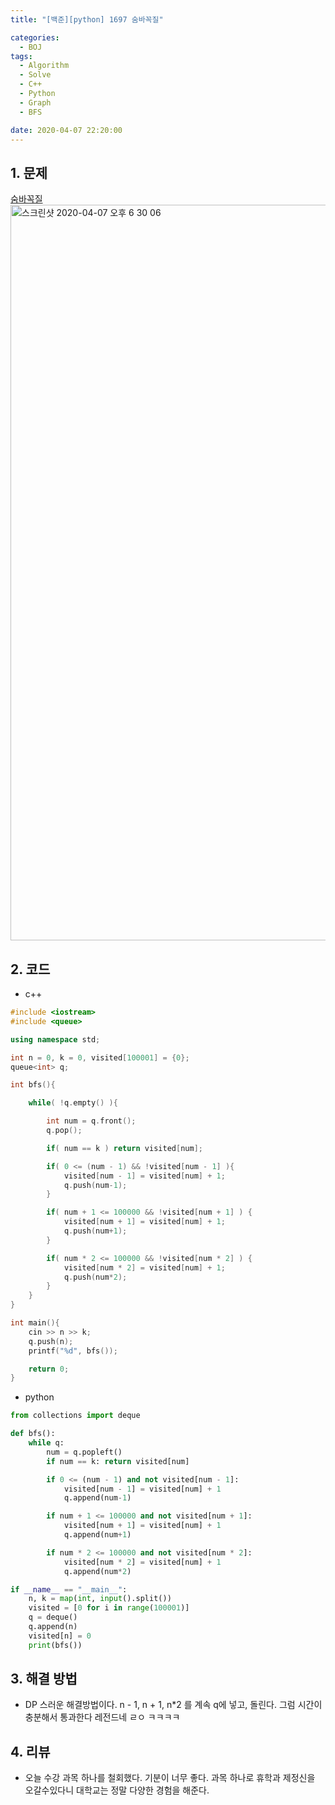 ```yaml
---
title: "[백준][python] 1697 숨바꼭질"

categories:
  - BOJ
tags:
  - Algorithm
  - Solve
  - C++
  - Python
  - Graph
  - BFS

date: 2020-04-07 22:20:00
---
```


## 1. 문제
[숨바꼭질](https://www.acmicpc.net/problem/1697)  
<img width="1177" alt="스크린샷 2020-04-07 오후 6 30 06" src="https://user-images.githubusercontent.com/20227720/78656104-de510000-7901-11ea-8ca4-f871c3269284.png">

## 2. 코드

- c++

```c++
#include <iostream>
#include <queue>

using namespace std;

int n = 0, k = 0, visited[100001] = {0};
queue<int> q;

int bfs(){

    while( !q.empty() ){

        int num = q.front();
        q.pop();

        if( num == k ) return visited[num];

        if( 0 <= (num - 1) && !visited[num - 1] ){
            visited[num - 1] = visited[num] + 1;
            q.push(num-1);
        }

        if( num + 1 <= 100000 && !visited[num + 1] ) {
            visited[num + 1] = visited[num] + 1;
            q.push(num+1);
        }

        if( num * 2 <= 100000 && !visited[num * 2] ) {
            visited[num * 2] = visited[num] + 1;
            q.push(num*2);
        }
    }
}

int main(){
    cin >> n >> k;
    q.push(n);
    printf("%d", bfs());

    return 0;
}
```

- python

```python
from collections import deque

def bfs():
    while q:
        num = q.popleft()
        if num == k: return visited[num]

        if 0 <= (num - 1) and not visited[num - 1]:
            visited[num - 1] = visited[num] + 1
            q.append(num-1)

        if num + 1 <= 100000 and not visited[num + 1]:
            visited[num + 1] = visited[num] + 1
            q.append(num+1)

        if num * 2 <= 100000 and not visited[num * 2]:
            visited[num * 2] = visited[num] + 1
            q.append(num*2)

if __name__ == "__main__":
    n, k = map(int, input().split())
    visited = [0 for i in range(100001)]
    q = deque()
    q.append(n)
    visited[n] = 0
    print(bfs())
```

## 3. 해결 방법

- DP 스러운 해결방법이다. n - 1, n + 1, n*2 를 계속 q에 넣고, 돌린다. 그럼 시간이 충분해서 통과한다 레전드네 ㄹㅇ ㅋㅋㅋㅋ

## 4. 리뷰

- 오늘 수강 과목 하나를 철회했다. 기분이 너무 좋다. 과목 하나로 휴학과 제정신을 오갈수있다니 대학교는 정말 다양한 경험을 해준다.
